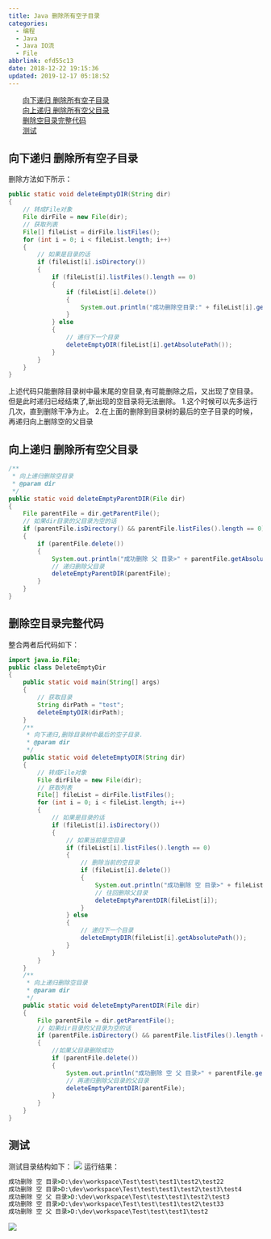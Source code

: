 ```yaml
---
title: Java 删除所有空子目录
categories:
  - 编程
  - Java
  - Java IO流
  - File
abbrlink: efd55c13
date: 2018-12-22 19:15:36
updated: 2019-12-17 05:18:52
---
```

<div id='my_toc'><a href="/blog/efd55c13/#向下递归-删除所有空子目录" class="header_2">向下递归 删除所有空子目录</a>&nbsp;<br><a href="/blog/efd55c13/#向上递归-删除所有空父目录" class="header_2">向上递归 删除所有空父目录</a>&nbsp;<br><a href="/blog/efd55c13/#删除空目录完整代码" class="header_2">删除空目录完整代码</a>&nbsp;<br><a href="/blog/efd55c13/#测试" class="header_2">测试</a>&nbsp;<br></div>
<style>.header_1{margin-left: 1em;}.header_2{margin-left: 2em;}.header_3{margin-left: 3em;}.header_4{margin-left: 4em;}.header_5{margin-left: 5em;}.header_6{margin-left: 6em;}</style>
<!--more-->
<script>if (navigator.platform.search('arm')==-1){document.getElementById('my_toc').style.display = 'none';}var e,p = document.getElementsByTagName('p');while (p.length>0) {e = p[0];e.parentElement.removeChild(e);}</script>

<!--end-->
## 向下递归 删除所有空子目录 ##
删除方法如下所示：
```java
public static void deleteEmptyDIR(String dir)
{
    // 转成File对象
    File dirFile = new File(dir);
    // 获取列表
    File[] fileList = dirFile.listFiles();
    for (int i = 0; i < fileList.length; i++)
    {
        // 如果是目录的话
        if (fileList[i].isDirectory())
        {
            if (fileList[i].listFiles().length == 0)
            {
                if (fileList[i].delete())
                {
                    System.out.println("成功删除空目录:" + fileList[i].getAbsolutePath());
                }
            } else
            {
                // 递归下一个目录
                deleteEmptyDIR(fileList[i].getAbsolutePath());
            }
        }
    }
}
```
上述代码只能删除目录树中最末尾的空目录,有可能删除之后，又出现了空目录。但是此时递归已经结束了,新出现的空目录将无法删除。
1.这个时候可以先多运行几次，直到删除干净为止。
2.在上面的删除到目录树的最后的空子目录的时候，再递归向上删除空的父目录
## 向上递归 删除所有空父目录 ##
```java
/**
 * 向上递归删除空目录
 * @param dir
 */
public static void deleteEmptyParentDIR(File dir)
{
    File parentFile = dir.getParentFile();
    // 如果dir目录的父目录为空的话
    if (parentFile.isDirectory() && parentFile.listFiles().length == 0)
    {
        if (parentFile.delete())
        {
            System.out.println("成功删除 父 目录>" + parentFile.getAbsolutePath());
            // 递归删除父目录
            deleteEmptyParentDIR(parentFile);
        }
    }
}
```
## 删除空目录完整代码 ##
整合两者后代码如下：
```java
import java.io.File;
public class DeleteEmptyDir
{
    public static void main(String[] args)
    {
        // 获取目录
        String dirPath = "test";
        deleteEmptyDIR(dirPath);
    }
    /**
     * 向下递归,删除目录树中最后的空子目录.
     * @param dir
     */
    public static void deleteEmptyDIR(String dir)
    {
        // 转成File对象
        File dirFile = new File(dir);
        // 获取列表
        File[] fileList = dirFile.listFiles();
        for (int i = 0; i < fileList.length; i++)
        {
            // 如果是目录的话
            if (fileList[i].isDirectory())
            {
                // 如果当前是空目录
                if (fileList[i].listFiles().length == 0)
                {
                    // 删除当前的空目录
                    if (fileList[i].delete())
                    {
                        System.out.println("成功删除 空 目录>" + fileList[i].getAbsolutePath());
                        // 往回删除父目录
                        deleteEmptyParentDIR(fileList[i]);
                    }
                } else
                {
                    // 递归下一个目录
                    deleteEmptyDIR(fileList[i].getAbsolutePath());
                }
            }
        }
    }
    /**
     * 向上递归删除空目录
     * @param dir
     */
    public static void deleteEmptyParentDIR(File dir)
    {
        File parentFile = dir.getParentFile();
        // 如果dir目录的父目录为空的话
        if (parentFile.isDirectory() && parentFile.listFiles().length == 0)
        {
            //如果父目录删除成功
            if (parentFile.delete())
            {
                System.out.println("成功删除 空 父 目录>" + parentFile.getAbsolutePath());
                // 再递归删除父目录的父目录
                deleteEmptyParentDIR(parentFile);
            }
        }
    }
}
```
## 测试 ##
测试目录结构如下：
![](https://image-1257720033.cos.ap-shanghai.myqcloud.com/blog/Java/Java%20IO/File/delete/emptyDirs/example.png)
运行结果：
```cmd
成功删除 空 目录>D:\dev\workspace\Test\test\test1\test2\test22
成功删除 空 目录>D:\dev\workspace\Test\test\test1\test2\test3\test4
成功删除 空 父 目录>D:\dev\workspace\Test\test\test1\test2\test3
成功删除 空 目录>D:\dev\workspace\Test\test\test1\test2\test33
成功删除 空 父 目录>D:\dev\workspace\Test\test\test1\test2
```
![](https://image-1257720033.cos.ap-shanghai.myqcloud.com/blog/Java/Java%20IO/File/delete/emptyDirs/delete.png)

